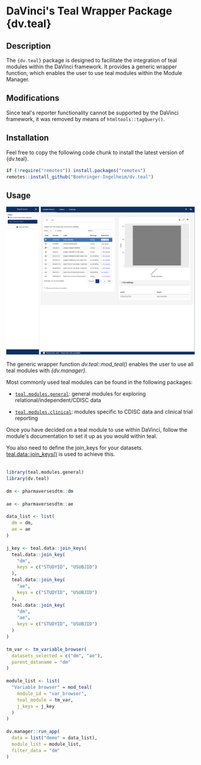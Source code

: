# DaVinci's Teal Wrapper Package {dv.teal}

## Description

The `{dv.teal}` package is designed to facilitate the integration of teal modules within the DaVinci framework. It provides a generic wrapper function, which enables the user to use teal modules within the Module Manager.

## Modifications

Since teal's reporter functionality cannot be supported by the DaVinci framework, it was removed by means of `htmltools::tagQuery()`.

## Installation

Feel free to copy the following code chunk to install the latest
version of {dv.teal}.

``` r
if (!require("remotes")) install.packages("remotes")
remotes::install_github("Boehringer-Ingelheim/dv.teal")
```



## Usage 
![](man/figures/mod_teal.PNG)

The generic wrapper function *dv.teal::mod_teal()* enables the user to use all teal modules with *{dv.manager}*.

Most commonly used teal modules can be found in the following packages: 

  -   [`teal.modules.general`](https://insightsengineering.github.io/teal.modules.general/latest-tag/): general modules for exploring relational/independent/CDISC data

  -   [`teal.modules.clinical`](https://insightsengineering.github.io/teal.modules.clinical/latest-tag/): modules specific to CDISC data and clinical trial reporting


Once you have decided on a teal module to use within DaVinci, follow the module's documentation to set it up as you would within teal.

You also need to define the join_keys for your datasets. [teal.data::join_keys()](https://insightsengineering.github.io/teal.data/latest-tag/reference/join_keys.html) is used to achieve this. 


```r

library(teal.modules.general)
library(dv.teal)

dm <- pharmaversesdtm::dm 

ae <- pharmaversesdtm::ae

data_list <- list(
  dm = dm,
  ae = ae
)

j_key <- teal.data::join_keys(
  teal.data::join_key(
    "dm",
    keys = c("STUDYID", "USUBJID")
  ),
  teal.data::join_key(
    "ae",
    keys = c("STUDYID", "USUBJID")
  ),
  teal.data::join_key(
    "dm",
    "ae",
    keys = c("STUDYID", "USUBJID")
  )
)

tm_var <- tm_variable_browser(
  datasets_selected = c("dm", "ae"),
  parent_dataname = "dm"
)

module_list <- list(
  "Variable browser" = mod_teal(
    module_id = "var_browser",
    teal_module = tm_var,
    j_keys = j_key
  )
)

dv.manager::run_app(
  data = list("demo" = data_list),
  module_list = module_list,
  filter_data = "dm"
)
```




